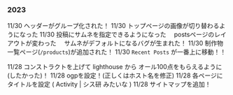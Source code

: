 ### 2023
11/30 ヘッダーがグループ化された！
11/30 トップページの画像が切り替わるようになった
11/30 投稿にサムネを指定できるようになった
　postsページのレイアウトが変わった
　サムネがデフォルトになるバグが生まれた！
11/30 制作物一覧ページ(`/products`)が追加された！
11/30 `Recent Posts` が一番上に移動！！

11/28 コンストラクトを上げて lighthouse から オール100点をもらえるように (したかった)！
11/28 ogpを設定！(正しくはホスト名を修正)
11/28 各ページにタイトルを設定 ( Activity | シス研 みたいな )
11/28 サイトマップを追加！

